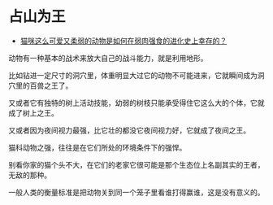 # 占山为王

- [猫咪这么可爱又柔弱的动物是如何在弱肉强食的进化史上幸存的？](https://www.zhihu.com/question/358132366/answer/1046661209)


动物有一种基本的战术来放大自己的战斗能力，就是利用地形。

比如钻进一定尺寸的洞穴里，体重明显大过它的动物不可能进来，它就瞬间成为洞穴里的百兽之王了。

又或者它有独特的树上活动技能，幼弱的树枝只能承受得住它这么大的个体，它就成了树上之王。

又或者因为夜间视力最强，比它壮的都没它夜间视力好，它就成了夜间之王。

猫科动物之强，往往是在它们所处的环境条件下的强悍。

别看你家的猫个头不大，在它们的老家它很可能是那个生态位上名副其实的王者，无敌的那种。

一般人类的衡量标准是把动物关到同一个笼子里看谁打得赢谁，这是没有意义的。
